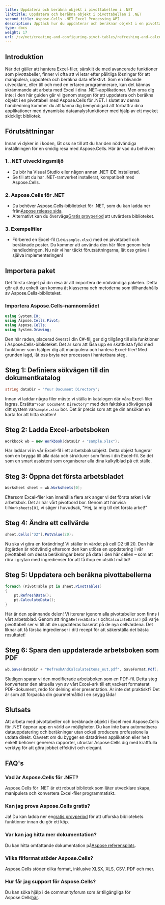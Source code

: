 ```yaml
---
title: Uppdatera och beräkna objekt i pivottabellen i .NET
linktitle: Uppdatera och beräkna objekt i pivottabellen i .NET
second_title: Aspose.Cells .NET Excel Processing API
description: Upptäck hur du uppdaterar och beräknar objekt i en pivottabell med Aspose.Cells för .NET med denna omfattande, steg-för-steg handledning.
type: docs
weight: 17
url: /sv/net/creating-and-configuring-pivot-tables/refreshing-and-calculating-items/
---
```

## Introduktion
När det gäller att hantera Excel-filer, särskilt de med avancerade funktioner som pivottabeller, finner vi ofta att vi letar efter pålitliga lösningar för att manipulera, uppdatera och beräkna data effektivt. Som en blivande utvecklare, eller till och med en erfaren programmerare, kan det kännas skrämmande att arbeta med Excel i dina .NET-applikationer. Men oroa dig inte; i den här guiden går vi igenom stegen för att uppdatera och beräkna objekt i en pivottabell med Aspose.Cells för .NET. I slutet av denna handledning kommer du att känna dig bemyndigad att förbättra dina applikationer med dynamiska dataanalysfunktioner med hjälp av ett mycket skickligt bibliotek.
## Förutsättningar
Innan vi dyker in i koden, låt oss se till att du har den nödvändiga inställningen för en smidig resa med Aspose.Cells. Här är vad du behöver:
### 1. .NET utvecklingsmiljö
- Du bör ha Visual Studio eller någon annan .NET IDE installerad.
- Se till att du har .NET-ramverket installerat, kompatibelt med Aspose.Cells.
### 2. Aspose.Cells för .NET
- Du behöver Aspose.Cells-biblioteket för .NET, som du kan ladda ner från[Aspose release sida](https://releases.aspose.com/cells/net/).
-  Alternativt kan du överväga[Gratis provperiod](https://releases.aspose.com/) att utvärdera biblioteket.
### 3. Exempelfiler
-  Förbered en Excel-fil (t.ex.`sample.xlsx`) med en pivottabell och beräknade poster. Du kommer att använda den här filen genom hela handledningen.
Nu när vi har täckt förutsättningarna, låt oss gräva i själva implementeringen!
## Importera paket
Det första steget på din resa är att importera de nödvändiga paketen. Detta gör att du enkelt kan komma åt klasserna och metoderna som tillhandahålls av Aspose.Cells-biblioteket. 
### Importera Aspose.Cells-namnområdet
```csharp
using System.IO;
using Aspose.Cells.Pivot;
using Aspose.Cells;
using System.Drawing;
```
Den här raden, placerad överst i din C#-fil, ger dig tillgång till alla funktioner i Aspose.Cells-biblioteket. Det är som att låsa upp en skattkista fylld med funktioner som hjälper dig att manipulera och hantera Excel-filer!
Med grunden lagd, låt oss bryta ner processen i hanterbara steg.
## Steg 1: Definiera sökvägen till din dokumentkatalog
```csharp
string dataDir = "Your Document Directory";
```
Innan vi laddar några filer måste vi ställa in katalogen där våra Excel-filer lagras. Ersätta`"Your Document Directory"` med den faktiska sökvägen på ditt system var`sample.xlsx` bor. Det är precis som att ge din ansökan en karta för att hitta skatten!
## Steg 2: Ladda Excel-arbetsboken
```csharp
Workbook wb = new Workbook(dataDir + "sample.xlsx");
```
Här laddar vi in vår Excel-fil i ett arbetsboksobjekt. Detta objekt fungerar som en brygga till alla data och strukturer som finns i din Excel-fil. Se det som en smart assistent som organiserar alla dina kalkylblad på ett ställe.
## Steg 3: Öppna det första arbetsbladet
```csharp
Worksheet sheet = wb.Worksheets[0];
```
 Eftersom Excel-filer kan innehålla flera ark anger vi det första arket i vår arbetsbok. Det är här vårt pivotbord bor. Genom att hänvisa till`Worksheets[0]`, vi säger i huvudsak, "Hej, ta mig till det första arket!"
## Steg 4: Ändra ett cellvärde
```csharp
sheet.Cells["D2"].PutValue(20);
```
Nu ska vi göra en förändring! Vi ställer in värdet på cell D2 till 20. Den här åtgärden är nödvändig eftersom den kan utlösa en uppdatering i vår pivottabell om dessa beräkningar beror på data i den här cellen – som att röra i grytan med ingredienser för att få ihop en utsökt måltid!
## Steg 5: Uppdatera och beräkna pivottabellerna
```csharp
foreach (PivotTable pt in sheet.PivotTables)
{
	pt.RefreshData();
	pt.CalculateData();
}
```
 Här är den spännande delen! Vi itererar igenom alla pivottabeller som finns i vårt arbetsblad. Genom att ringa`RefreshData()` och`CalculateData()` på varje pivottabell ser vi till att de uppdateras baserat på de nya cellvärdena. Det liknar att få färska ingredienser i ditt recept för att säkerställa det bästa resultatet!
## Steg 6: Spara den uppdaterade arbetsboken som PDF
```csharp
wb.Save(dataDir + "RefreshAndCalculateItems_out.pdf", SaveFormat.Pdf);
```
Slutligen sparar vi den modifierade arbetsboken som en PDF-fil. Detta steg konverterar den aktuella vyn av vårt Excel-ark till ett vackert formaterat PDF-dokument, redo för delning eller presentation. Är inte det praktiskt? Det är som att förpacka din gourmetmåltid i en snygg låda!
## Slutsats
Att arbeta med pivottabeller och beräknade objekt i Excel med Aspose.Cells för .NET öppnar upp en värld av möjligheter. Du kan inte bara automatisera datauppdatering och beräkningar utan också producera professionella utdata direkt. Oavsett om du bygger en datadriven applikation eller helt enkelt behöver generera rapporter, utrustar Aspose.Cells dig med kraftfulla verktyg för att göra jobbet effektivt och elegant.
## FAQ's
### Vad är Aspose.Cells för .NET?
Aspose.Cells för .NET är ett robust bibliotek som låter utvecklare skapa, manipulera och konvertera Excel-filer programmatiskt.
### Kan jag prova Aspose.Cells gratis?
 Ja! Du kan ladda ner en[gratis provperiod](https://releases.aspose.com/) för att utforska bibliotekets funktioner innan du gör ett köp.
### Var kan jag hitta mer dokumentation?
 Du kan hitta omfattande dokumentation på[Aspose referensplats](https://reference.aspose.com/cells/net/).
### Vilka filformat stöder Aspose.Cells?
Aspose.Cells stöder olika format, inklusive XLSX, XLS, CSV, PDF och mer.
### Hur får jag support för Aspose.Cells?
 Du kan söka hjälp i de communityforum som är tillgängliga för Aspose.Cells[här](https://forum.aspose.com/c/cells/9).